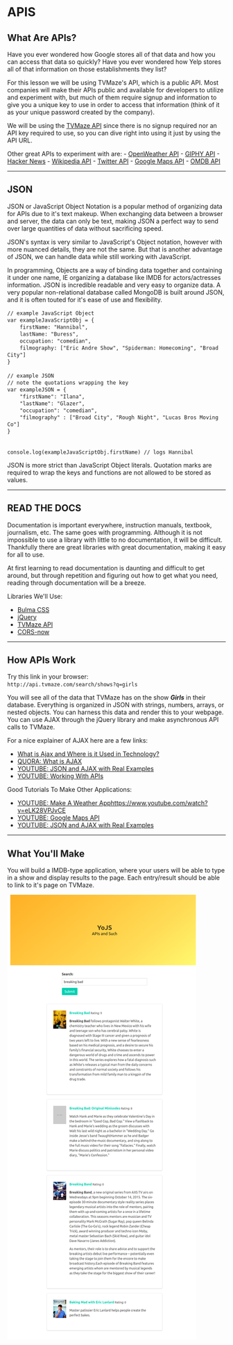 # APIS

## What Are APIs?

Have you ever wondered how Google stores all of that data and how you can access that data so quickly? Have you ever wondered how Yelp stores all of that information on those establishments they list?

For this lesson we will be using TVMaze's API, which is a public API. Most companies will make their APIs public and available for developers to utilize and experiment with, but much of them require signup and information to give you a unique key to use in order to access that information (think of it as your unique password created by the company).

We will be using the [TVMaze API](http://www.tvmaze.com/api) since there is no signup required nor an API key required to use, so you can dive right into using it just by using the API URL. 

Other great APIs to experiment with are:
    - [OpenWeather API](https://openweathermap.org/api)
    - [GIPHY API](https://developers.giphy.com/)
    - [Hacker News](https://github.com/HackerNews/API)
    - [Wikipedia API](https://www.mediawiki.org/wiki/API:Main_page)
    - [Twitter API](https://dev.twitter.com/overview/api)
    - [Google Maps API](https://developers.google.com/maps/)
    - [OMDB API](https://www.omdbapi.com/)

***

## JSON

JSON or JavaScript Object Notation is a popular method of organizing data for APIs due to it's text makeup. When exchanging data between a browser and server, the data can only be text, making JSON a perfect way to send over large quantities of data without sacrificing speed. 

JSON's syntax is very similar to JavaScript's Object notation, however with more nuanced details, they are not the same. But that is another advantage of JSON, we can handle data while still working with JavaScript.

In programming, Objects are a way of binding data together and containing it under one name, IE organizing a database like IMDB for actors/actresses information. JSON is incredible readable and very easy to organize data. A very popular non-relational database called MongoDB is built around JSON, and it is often touted for it's ease of use and flexibility. 

```
// example JavaScript Object
var exampleJavaScriptObj = {
    firstName: "Hannibal",
    lastName: "Buress",
    occupation: "comedian",
    filmography: ["Eric Andre Show", "Spiderman: Homecoming", "Broad City"]
}

// example JSON
// note the quotations wrapping the key
var exampleJSON = {
    "firstName": "Ilana",
    "lastName": "Glazer",
    "occupation": "comedian",
    "filmography" : ["Broad City", "Rough Night", "Lucas Bros Moving Co"]
}


console.log(exampleJavaScriptObj.firstName) // logs Hannibal
```

JSON is more strict than JavaScript Object literals. Quotation marks are required to wrap the keys and functions are not allowed to be stored as values.

***

## READ THE DOCS
Documentation is important everywhere, instruction manuals, textbook, journalism, etc. The same goes with programming. Although it is not impossible to use a library with little to no documentation, it will be difficult. Thankfully there are great libraries with great documentation, making it easy for all to use. 

At first learning to read documentation is daunting and difficult to get around, but through repetition and figuring out how to get what you need, reading through documentation will be a breeze.

Libraries We'll Use:
- [Bulma CSS](http://bulma.io/documentation)
- [jQuery](https://api.jquery.com)
- [TVMaze API](http://www.tvmaze.com/api)
- [CORS-now](https://cors.now.sh/)

***

## How APIs Work

Try this link in your browser:  
`http://api.tvmaze.com/search/shows?q=girls`

You will see all of the data that TVMaze has on the show ***Girls*** in their database. Everything is organized in JSON with strings, numbers, arrays, or nested objects. You can harness this data and render this to your webpage. You can use AJAX through the jQuery library and make asynchronous API calls to TVMaze. 

For a nice explainer of AJAX here are a few links:
- [What is Ajax and Where is it Used in Technology?](http://www.seguetech.com/ajax-technology/)  
- [QUORA: What is AJAX](https://www.quora.com/What-is-AJAX)
- [YOUTUBE: JSON and AJAX with Real Examples](https://www.youtube.com/watch?v=rJesac0_Ftw)
- [YOUTUBE: Working With APIs](https://www.youtube.com/watch?v=ecT42O6I_WI)

Good Tutorials To Make Other Applications:
- [YOUTUBE: Make A Weather App]()https://www.youtube.com/watch?v=eLK28VPJvCE
- [YOUTUBE: Google Maps API](https://www.youtube.com/watch?v=Zxf1mnP5zcw)
- [YOUTUBE: JSON and AJAX with Real Examples](https://www.youtube.com/watch?v=rJesac0_Ftw)

***
## What You'll Make

You will build a IMDB-type application, where your users will be able to type in a show and display results to the page. Each entry/result should be able to link to it's page on TVMaze.

![final image](./final-solution-image.png)